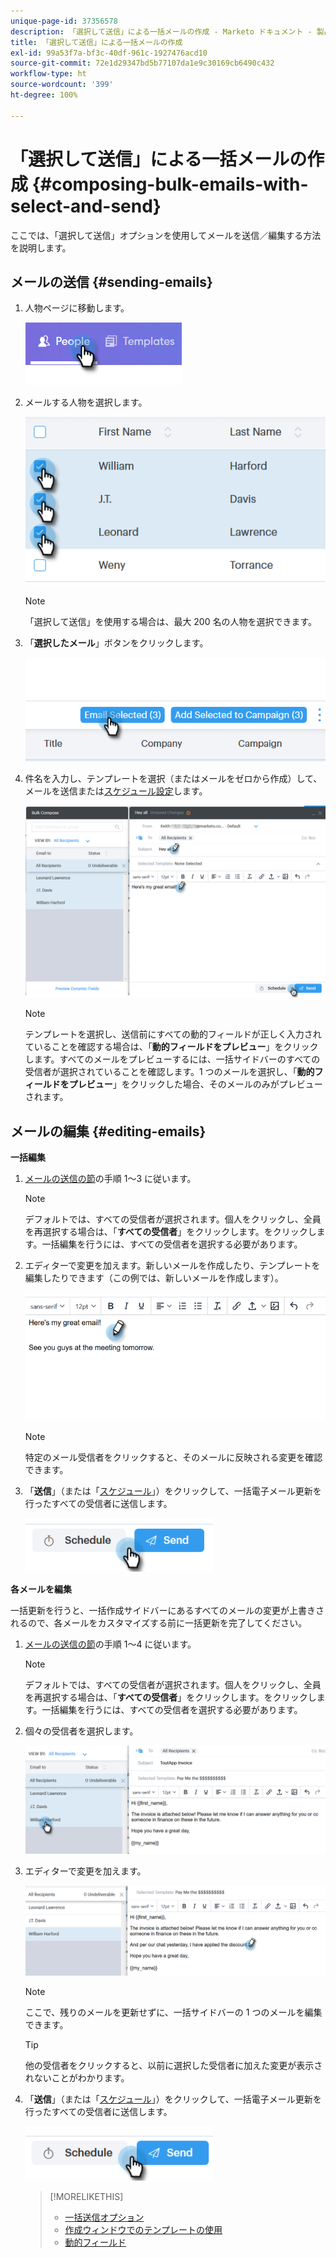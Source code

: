 ```yaml
---
unique-page-id: 37356578
description: 「選択して送信」による一括メールの作成 - Marketo ドキュメント - 製品ドキュメント
title: 「選択して送信」による一括メールの作成
exl-id: 99a53f7a-bf3c-40df-961c-1927476acd10
source-git-commit: 72e1d29347bd5b77107da1e9c30169cb6490c432
workflow-type: ht
source-wordcount: '399'
ht-degree: 100%

---
```


# 「選択して送信」による一括メールの作成 {#composing-bulk-emails-with-select-and-send}

ここでは、「選択して送信」オプションを使用してメールを送信／編集する方法を説明します。

## メールの送信 {#sending-emails}

1. 人物ページに移動します。

   ![](assets/one-2.png)

1. メールする人物を選択します。

   ![](assets/two-2.png)

   >[!NOTE]
   >
   >「選択して送信」を使用する場合は、最大 200 名の人物を選択できます。

1. 「**選択したメール**」ボタンをクリックします。

   ![](assets/three-2.png)

1. 件名を入力し、テンプレートを選択（またはメールをゼロから作成）して、メールを送信または[スケジュール設定](/help/marketo/product-docs/marketo-sales-connect/email/using-the-compose-window/scheduling-an-email.md)します。

   ![](assets/four-2.png)

   >[!NOTE]
   >
   >テンプレートを選択し、送信前にすべての動的フィールドが正しく入力されていることを確認する場合は、「**動的フィールドをプレビュー**」をクリックします。すべてのメールをプレビューするには、一括サイドバーのすべての受信者が選択されていることを確認します。1 つのメールを選択し、「**動的フィールドをプレビュー**」をクリックした場合、そのメールのみがプレビューされます。

## メールの編集 {#editing-emails}

**一括編集**

1. [メールの送信の節](#sending-emails)の手順 1～3 に従います。

   >[!NOTE]
   >
   >デフォルトでは、すべての受信者が選択されます。個人をクリックし、全員を再選択する場合は、「**すべての受信者**」をクリックします。をクリックします。一括編集を行うには、すべての受信者を選択する必要があります。

1. エディターで変更を加えます。新しいメールを作成したり、テンプレートを編集したりできます（この例では、新しいメールを作成します）。

   ![](assets/bulk-three.png)

   >[!NOTE]
   >
   >特定のメール受信者をクリックすると、そのメールに反映される変更を確認できます。

1. 「**送信**」（または「[スケジュール](/help/marketo/product-docs/marketo-sales-connect/email/using-the-compose-window/scheduling-an-email.md)」）をクリックして、一括電子メール更新を行ったすべての受信者に送信します。

   ![](assets/bulk-four.png)

**各メールを編集**

一括更新を行うと、一括作成サイドバーにあるすべてのメールの変更が上書きされるので、各メールをカスタマイズする前に一括更新を完了してください。

1. [メールの送信の節](#sending-emails)の手順 1～4 に従います。

   >[!NOTE]
   >
   >デフォルトでは、すべての受信者が選択されます。個人をクリックし、全員を再選択する場合は、「**すべての受信者**」をクリックします。をクリックします。一括編集を行うには、すべての受信者を選択する必要があります。

1. 個々の受信者を選択します。

   ![](assets/each-two.png)

1. エディターで変更を加えます。

   ![](assets/each-three.png)

   >[!NOTE]
   >
   >ここで、残りのメールを更新せずに、一括サイドバーの 1 つのメールを編集できます。

   >[!TIP]
   >
   >他の受信者をクリックすると、以前に選択した受信者に加えた変更が表示されないことがわかります。

1. 「**送信**」（または「[スケジュール](/help/marketo/product-docs/marketo-sales-connect/email/using-the-compose-window/scheduling-an-email.md)」）をクリックして、一括電子メール更新を行ったすべての受信者に送信します。

   ![](assets/each-four.png)

   >[!MORELIKETHIS]
   >
   >* [一括送信オプション](/help/marketo/product-docs/marketo-sales-connect/email/using-the-compose-window/bulk-sending-options.md)
   >* [作成ウィンドウでのテンプレートの使用](/help/marketo/product-docs/marketo-sales-connect/email/using-the-compose-window/using-a-template-in-the-compose-window.md)
   >* [動的フィールド](/help/marketo/product-docs/marketo-sales-connect/templates/dynamic-fields/how-to-insert-dynamic-fields.md)

